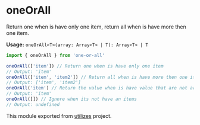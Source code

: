 # oneOrAll

Return one when is have only one item, return all when is have more then one item.

**Usage:** `oneOrAll<T>(array: Array<T> | T): Array<T> | T`

```typescript
import { oneOrAll } from 'one-or-all'

oneOrAll(['item']) // Return one when is have only one item
// Output: 'item'
oneOrAll(['item', 'item2']) // Return all when is have more then one item
// Output: ['item', 'item2']
oneOrAll('item') // Return the value when is have value that are not array
// Output: 'item'
oneOrAll([]) // Ignore when its not have an items
// Output: undefined
```

<!-- *keywords [] *keywordsend -->



This module exported from [utilizes](https://www.npmjs.com/package/utilizes) project.<!-- end -->